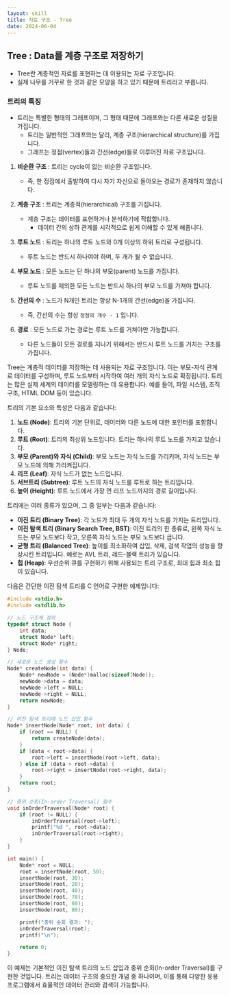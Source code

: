 ```yaml
---
layout: skill
title: 자료 구조 - Tree
date: 2024-06-04
---
```





## Tree : Data를 계층 구조로 저장하기

- Tree란 계층적인 자료를 표현하는 데 이용되는 자료 구조입니다.
- 실제 나무를 거꾸로 한 것과 같은 모양을 하고 있기 때문에 트리라고 부릅니다.




### 트리의 특징

- 트리는 특별한 형태의 그래프이며, 그 형태 때문에 그래프와는 다른 새로운 성질을 가집니다.
    - 트리는 일반적인 그래프와는 달리, 계층 구조(hierarchical structure)를 가집니다.
    - 그래프는 정점(vertex)들과 간선(edge)들로 이루어진 자료 구조입니다.

1. **비순환 구조** : 트리는 cycle이 없는 비순환 구조입니다.
    - 즉, 한 정점에서 출발하여 다시 자기 자신으로 돌아오는 경로가 존재하지 않습니다.

2. **계층 구조** : 트리는 계층적(hierarchical) 구조를 가집니다.
    - 계층 구조는 데이터를 표현하거나 분석하기에 적합합니다.
        - 데이터 간의 상하 관계를 시각적으로 쉽게 이해할 수 있게 해줍니다.

3. **루트 노드** : 트리는 하나의 루트 노드와 0개 이상의 하위 트리로 구성됩니다.
    - 루트 노드는 반드시 하나여야 하며, 두 개가 될 수 없습니다.

4. **부모 노드** : 모든 노드는 단 하나의 부모(parent) 노드를 가집니다.
    - 루트 노드를 제외한 모든 노드는 반드시 하나의 부모 노드를 가져야 합니다.

5. **간선의 수** : 노드가 N개인 트리는 항상 N-1개의 간선(edge)을 가집니다.
    - 즉, 간선의 수는 항상 `정점의 개수 - 1` 입니다.

6. **경로** : 모든 노드로 가는 경로는 루트 노드를 거쳐야만 가능합니다.
    - 다른 노드들이 모든 경로를 지나기 위해서는 반드시 루트 노드를 거치는 구조를 가집니다.










Tree는 계층적 데이터를 저장하는 데 사용되는 자료 구조입니다. 이는 부모-자식 관계로 데이터를 구성하며, 루트 노드부터 시작하여 여러 개의 자식 노드로 확장됩니다. 트리는 많은 실제 세계의 데이터를 모델링하는 데 유용합니다. 예를 들어, 파일 시스템, 조직 구조, HTML DOM 등이 있습니다.

트리의 기본 요소와 특성은 다음과 같습니다:

1. **노드 (Node)**: 트리의 기본 단위로, 데이터와 다른 노드에 대한 포인터를 포함합니다.
2. **루트 (Root)**: 트리의 최상위 노드입니다. 트리는 하나의 루트 노드를 가지고 있습니다.
3. **부모 (Parent)와 자식 (Child)**: 부모 노드는 자식 노드를 가리키며, 자식 노드는 부모 노드에 의해 가리켜집니다.
4. **리프 (Leaf)**: 자식 노드가 없는 노드입니다.
5. **서브트리 (Subtree)**: 루트 노드의 자식 노드를 루트로 하는 트리입니다.
6. **높이 (Height)**: 루트 노드에서 가장 먼 리프 노드까지의 경로 길이입니다.

트리에는 여러 종류가 있으며, 그 중 일부는 다음과 같습니다:

- **이진 트리 (Binary Tree)**: 각 노드가 최대 두 개의 자식 노드를 가지는 트리입니다.
- **이진 탐색 트리 (Binary Search Tree, BST)**: 이진 트리의 한 종류로, 왼쪽 자식 노드는 부모 노드보다 작고, 오른쪽 자식 노드는 부모 노드보다 큽니다.
- **균형 트리 (Balanced Tree)**: 높이를 최소화하여 삽입, 삭제, 검색 작업의 성능을 향상시킨 트리입니다. 예로는 AVL 트리, 레드-블랙 트리가 있습니다.
- **힙 (Heap)**: 우선순위 큐를 구현하기 위해 사용되는 트리 구조로, 최대 힙과 최소 힙이 있습니다.

다음은 간단한 이진 탐색 트리를 C 언어로 구현한 예제입니다:

```c
#include <stdio.h>
#include <stdlib.h>

// 노드 구조체 정의
typedef struct Node {
    int data;
    struct Node* left;
    struct Node* right;
} Node;

// 새로운 노드 생성 함수
Node* createNode(int data) {
    Node* newNode = (Node*)malloc(sizeof(Node));
    newNode->data = data;
    newNode->left = NULL;
    newNode->right = NULL;
    return newNode;
}

// 이진 탐색 트리에 노드 삽입 함수
Node* insertNode(Node* root, int data) {
    if (root == NULL) {
        return createNode(data);
    }
    if (data < root->data) {
        root->left = insertNode(root->left, data);
    } else if (data > root->data) {
        root->right = insertNode(root->right, data);
    }
    return root;
}

// 중위 순회(In-order Traversal) 함수
void inOrderTraversal(Node* root) {
    if (root != NULL) {
        inOrderTraversal(root->left);
        printf("%d ", root->data);
        inOrderTraversal(root->right);
    }
}

int main() {
    Node* root = NULL;
    root = insertNode(root, 50);
    insertNode(root, 30);
    insertNode(root, 20);
    insertNode(root, 40);
    insertNode(root, 70);
    insertNode(root, 60);
    insertNode(root, 80);

    printf("중위 순회 결과: ");
    inOrderTraversal(root);
    printf("\n");

    return 0;
}
```

이 예제는 기본적인 이진 탐색 트리의 노드 삽입과 중위 순회(In-order Traversal)를 구현한 것입니다. 트리는 데이터 구조의 중요한 개념 중 하나이며, 이를 통해 다양한 응용 프로그램에서 효율적인 데이터 관리와 검색이 가능합니다.